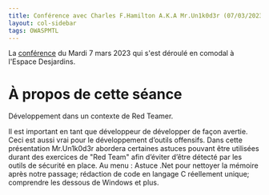```yaml
---
title: Conférence avec Charles F.Hamilton A.K.A Mr.Un1k0d3r (07/03/2023)
layout: col-sidebar
tags: OWASPMTL
---
```


La [conférence](https://www.eventbrite.com/e/billets-charles-f-hamilton-aka-mruni1k0d3r-dev-en-red-teaming-519795140257?utm-campaign=social&utm-content=attendeeshare&utm-medium=discovery&utm-term=listing&utm-source=cp&aff=escb) du Mardi 7 mars 2023 qui s'est déroulé en comodal à l'Espace Desjardins.

# À propos de cette séance

Développement dans un contexte de Red Teamer.

Il est important en tant que développeur de développer de façon avertie. Ceci est aussi vrai pour le développement d’outils offensifs. Dans cette présentation Mr.Un1k0d3r abordera certaines astuces pouvant être utilisées durant des exercices de "Red Team" afin d’éviter d’être détecté par les outils de sécurité en place. Au menu : Astuce .Net pour nettoyer la mémoire après notre passage; rédaction de code en langage C réellement unique; comprendre les dessous de Windows et plus.


